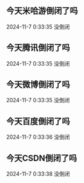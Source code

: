 ## 今天米哈游倒闭了吗

2024-11-7 0:33:35 没倒闭

## 今天腾讯倒闭了吗

2024-11-7 0:33:35 没倒闭

## 今天微博倒闭了吗

2024-11-7 0:33:35 没倒闭

## 今天百度倒闭了吗

2024-11-7 0:33:36 没倒闭

## 今天CSDN倒闭了吗

2024-11-7 0:33:38 没倒闭

